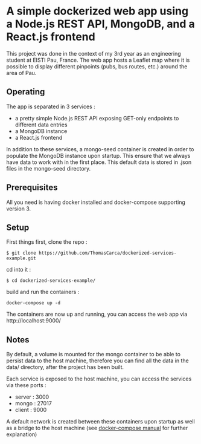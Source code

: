 # A simple dockerized web app using a Node.js REST API, MongoDB, and a React.js frontend

This project was done in the context of my 3rd year as an engineering student at EISTI Pau, France.
The web app hosts a Leaflet map where it is possible to display different pinpoints (pubs, bus routes, etc.) around the area of Pau. 

## Operating

The app is separated in 3 services :
 - a pretty simple Node.js REST API exposing GET-only endpoints to different data entries
 - a MongoDB instance
 - a React.js frontend

In addition to these services, a mongo-seed container is created in order to populate the MongoDB instance upon startup. This ensure that we always have data to work with in the first place. This default data is stored in .json files in the mongo-seed directory.

## Prerequisites

All you need is having docker installed and docker-compose supporting version 3.

## Setup

First things first, clone the repo : 

`$ git clone https://github.com/ThomasCarca/dockerized-services-example.git`

cd into it :

`$ cd dockerized-services-example/`

build and run the containers :

`docker-compose up -d`

The containers are now up and running, you can access the web app via http://localhost:9000/

## Notes

By default, a volume is mounted for the mongo container to be able to persist data to the host machine, therefore you can find all the data in the data/ directory, after the project has been built. 

Each service is exposed to the host machine, you can access the services via these ports :
 - server : 3000
 - mongo : 27017
 - client : 9000

A default network is created between these containers upon startup as well as a bridge to the host machine (see [docker-compose manual](https://docs.docker.com/compose/networking/) for further explanation)
